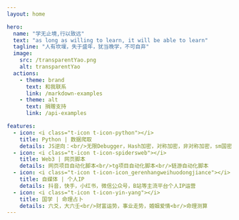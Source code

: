 ```yaml
---
layout: home

hero:
  name: "学无止境,行以致远"
  text: "as long as willing to learn, it will be able to learn"
  tagline: "人有坎壈，失于盛年，犹当晚学，不可自弃"
  image:
    src: /transparentYao.png
    alt: transparentYao
  actions:
    - theme: brand
      text: 和我联系
      link: /markdown-examples
    - theme: alt
      text: 捐赠支持
      link: /api-examples

features:
  - icon: <i class="t-icon t-icon-python"></i>
    title: Python | 数据爬取
    details: JS逆向：<br/>无限Debugger，Hash加密，对称加密，非对称加密，sm国密，瑞数安全产品，AKAMAI系列等等
  - icon: <i class="t-icon t-icon-spidersweb"></i>
    title: Web3 | 网页脚本
    details: 网页项目自动化脚本<br/>tg项目自动化脚本<br/>链游自动化脚本
  - icon: <i class="t-icon t-icon-icon_gerenhangweihuodongjiance"></i>
    title: 自媒体 | 个人IP
    details: 抖音，快手，小红书，微信公众号，B站等主流平台个人IP运营
  - icon: <i class="t-icon t-icon-yin-yang"></i>
    title: 国学 | 命理占卜
    details: 六爻，大六壬<br/>财富运势，事业走势，婚姻爱情<br/>命理测算
---
```




